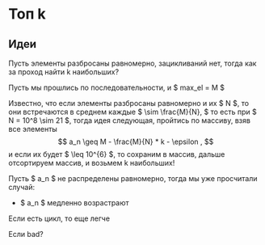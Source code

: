 # Топ k

## Идеи

Пусть элементы разбросаны равномерно, зацикливаний нет, тогда как за проход найти k наибольших?

Пусть мы прошлись по последовательности, и $ max\_el = M $

Известно, что если элементы разбросаны равномерно и их $ N $, то они встречаются в среднем каждые $ \sim \frac{M}{N}, $ то есть при $ N = 10^8 \sim 21 $, тогда идея следующая, пройтись по массиву, взяв все элементы $$ a_n \geq M - \frac{M}{N} * k - \epsilon , $$ и если их будет $ \leq 10^{6} $, то сохраним в массив, дальше отсортируем массив, и возьмем k наибольших!

Пусть $ a_n $ не распределены равномерно, тогда мы уже просчитали случай:

- $ a_n $ медленно возрастрают

Если есть цикл, то еще легче

Если bad? 